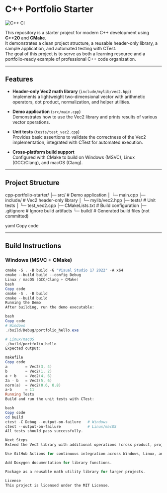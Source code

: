 # C++ Portfolio Starter

![C++ CI](https://github.com/KorvinHofilena/cpp-portfolio-starter/actions/workflows/ci.yml/badge.svg)

This repository is a starter project for modern C++ development using **C++20** and **CMake**.  
It demonstrates a clean project structure, a reusable header-only library, a sample application, and automated testing with CTest.  
The goal of this project is to serve as both a learning resource and a portfolio-ready example of professional C++ code organization.

---

## Features

- **Header-only Vec2 math library** (`include/mylib/vec2.hpp`)  
  Implements a lightweight two-dimensional vector with arithmetic operators, dot product, normalization, and helper utilities.

- **Demo application** (`src/main.cpp`)  
  Demonstrates how to use the Vec2 library and prints results of various vector operations.

- **Unit tests** (`tests/test_vec2.cpp`)  
  Provides basic assertions to validate the correctness of the Vec2 implementation, integrated with CTest for automated execution.

- **Cross-platform build support**  
  Configured with CMake to build on Windows (MSVC), Linux (GCC/Clang), and macOS (Clang).

---

## Project Structure

cpp-portfolio-starter/
├─ src/ # Demo application
│ └─ main.cpp
├─ include/ # Vec2 header-only library
│ └─ mylib/vec2.hpp
├─ tests/ # Unit tests
│ └─ test_vec2.cpp
├─ CMakeLists.txt # Build configuration
├─ .gitignore # Ignore build artifacts
└─ build/ # Generated build files (not committed)

yaml
Copy code

---

## Build Instructions

### Windows (MSVC + CMake)

```powershell
cmake -S . -B build -G "Visual Studio 17 2022" -A x64
cmake --build build --config Debug
Linux / macOS (GCC/Clang + CMake)
bash
Copy code
cmake -S . -B build
cmake --build build
Running the Demo
After building, run the demo executable:

bash
Copy code
# Windows
./build/Debug/portfolio_hello.exe

# Linux/macOS
./build/portfolio_hello
Expected output:

makefile
Copy code
a        = Vec2(3, 4)
b        = Vec2(1, 2)
a + b    = Vec2(4, 6)
2a - b   = Vec2(5, 6)
norm(a)  = Vec2(0.6, 0.8)
a·b      = 11
Running Tests
Build and run the unit tests with CTest:

bash
Copy code
cd build
ctest -C Debug --output-on-failure   # Windows
ctest --output-on-failure            # Linux/macOS
All tests should pass successfully.

Next Steps
Extend the Vec2 library with additional operations (cross product, projections, rotations).

Use GitHub Actions for continuous integration across Windows, Linux, and macOS.

Add Doxygen documentation for library functions.

Package as a reusable math utility library for larger projects.

License
This project is licensed under the MIT License.
```
